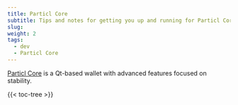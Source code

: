 ```yaml
---
title: Particl Core
subtitle: Tips and notes for getting you up and running for Particl Core development in minutes 
slug:
weight: 2
tags:
  - dev
  - Particl Core
---
```


[Particl Core](/tutorial/wallets/particl-core) is a Qt-based wallet with advanced features focused on stability.

{{< toc-tree >}}
